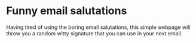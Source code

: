 # Funny email salutations

Having tired of using the boring email salutations, this simple webpage will throw you a random witty signature that you can use in your next email.

